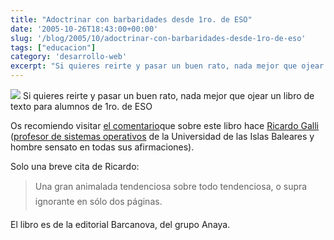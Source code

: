 ```yaml
---
title: "Adoctrinar con barbaridades desde 1ro. de ESO"
date: '2005-10-26T18:43:00+00:00'
slug: '/blog/2005/10/adoctrinar-con-barbaridades-desde-1ro-de-eso'
tags: ["educacion"]
category: 'desarrollo-web'
excerpt: "Si quieres reirte y pasar un buen rato, nada mejor que ojear un libro de texto para alumnos de 1ro. de ESO"
---
```

![](http://jorgegorka.files.wordpress.com/thumb-01.jpg)
Si quieres reirte y pasar un buen rato, nada mejor que ojear un libro de texto para alumnos de 1ro. de ESO

Os recomiendo visitar [el comentario](http://mnm.uib.es/gallir/posts/2005/10/14/467/)que sobre este libro hace [Ricardo Galli](http://mnm.uib.es/gallir/) ([profesor de sistemas operativos](http://mnm.uib.es/gallir/cv.html) de la Universidad de las Islas Baleares y hombre sensato en todas sus afirmaciones).

Solo una breve cita de Ricardo:

> Una gran animalada tendenciosa sobre todo tendenciosa, o supra ignorante en sólo dos páginas.

El libro es de la editorial Barcanova, del grupo Anaya.
